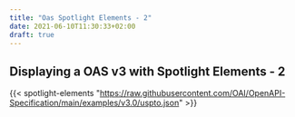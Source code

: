 ```yaml
---
title: "Oas Spotlight Elements - 2"
date: 2021-06-10T11:30:33+02:00
draft: true
---
```


## Displaying a OAS v3 with Spotlight Elements - 2

{{< spotlight-elements "https://raw.githubusercontent.com/OAI/OpenAPI-Specification/main/examples/v3.0/uspto.json" >}}
